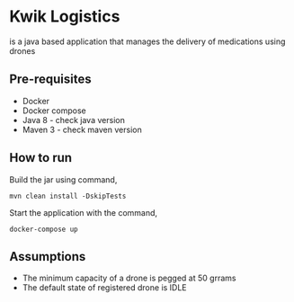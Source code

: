 # Kwik Logistics
is a java based application that manages the delivery of medications using drones

## Pre-requisites
- Docker
- Docker compose
- Java 8 - check java version
- Maven 3 - check maven version

## How to run
Build the jar using command,

    mvn clean install -DskipTests

Start the application with the command,

    docker-compose up

## Assumptions
- The minimum capacity of a drone is pegged at 50 grrams
- The default state of registered drone is IDLE
 